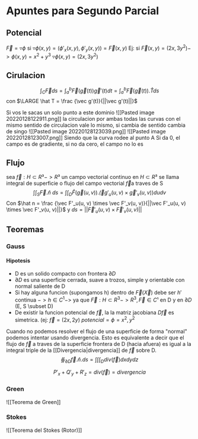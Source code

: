 # Apuntes para Segundo Parcial
## Potencial
$\vec F = \triangledown \phi$ si $\triangledown \phi (x,y) = (\phi'_x(x, y), \phi'_y(x, y))=\vec F(x, y)$
Ej: si $\vec F(x,y)=(2x, 3y^2)-> \phi (x,y) = x^2+y^3$
$\triangledown \phi (x,y) =(2x, 3y^2)$
## Cirulacion
$$\int_C \vec F ds= \int_a^b \vec F (\vec g(t))\vec g'(t)dt=\int_a^b \vec F (\vec g(t)).\hat T ds $$
con $\LARGE \hat T = \frac {\vec g'(t)}{||\vec g'(t)||}$


Si vos le sacas un solo punto a este dominio ![[Pasted image 20220128122911.png]]
la circulacion por ambas todas las curvas con el mismo sentido de circulacion vale lo mismo, si cambia de sentido cambia de singo
![[Pasted image 20220128123039.png]]
![[Pasted image 20220128123007.png]]
Siendo que la curva rodee al punto A
Si da 0, el campo es de gradiente, si no da cero, el campo no lo es
## Flujo
sea $\vec f:H \subset R³ -> R³$ un campo vectorial continuo en $H \subset R³$ se llama integral de superficie o flujo del campo vectorial $\vec f$a traves de S
 $$\int\int_S \vec F.\hat n\ ds= \int\int_D \hat F(\vec g(u ,v)).\vec (g'_u(u, v) \times \vec g'_v(u, v))dudv$$
 Con $\hat n = \frac {\vec F'_u(u, v) \times \vec F'_v(u, v)}{||\vec F'_u(u, v) \times \vec F'_v(u, v)||}$ y  $ds=||\vec F'_u(u, v) \times \vec F'_v(u, v)||$

 
## Teoremas
### Gauss
#### Hipotesis
- D es un solido compacto con frontera $\partial D$
- $\partial D$ es una superficie cerrada, suave a trozos, simple y orientable con normal saliente de D
- Si hay alguna funcion (supongamos h) dentro de $\vec F(\vec X)$ debe ser $h'$ continua $-> h\in C^1 ->$ ya que $\vec F: H\subset R^3->R^3, \vec F \in C¹$ en D y en $\partial D$ (E, S \subset D) 
- De existir la funcion potencial de $\vec f$, la la matriz jacobiana $D\vec f$ es simetrica. (ej: $\vec f=(2x, 2y)$ $potencial=\phi = x^2, y^2$

Cuando no podemos resolver el flujo de una superficie de forma "normal"  podemos intentar usando divergencia.
Esto es equivalente a decir que el flujo de $\vec f$ a traves de la superficie frontera de D (hacia afuera) es igual a la integral triple de la [[Divergencia|divergencia]] de $\vec f$ sobre D.
$$ ∯_{\partial D}\vec f . \hat n . ds = \int \int \int_D div(\vec f) dxdydz $$

$$P'_x +Q'_y + R'_z = div(\vec f) = divergencia$$

### Green 
![[Teorema de Green]]

### Stokes
![[Teorema del Stokes (Rotor)]]